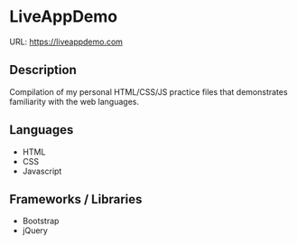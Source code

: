 # LiveAppDemo
URL: https://liveappdemo.com

## Description
Compilation of my personal HTML/CSS/JS practice files
that demonstrates familiarity with the web languages.

## Languages
* HTML
* CSS
* Javascript

## Frameworks / Libraries
* Bootstrap
* jQuery
